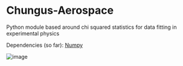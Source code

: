 # Chungus-Aerospace

Python module based around chi squared statistics for data fitting in experimental physics

Dependencies (so far): [Numpy](https://github.com/numpy/numpy)

![image](https://github.com/AutisticAndAshamed/chibypy/assets/98008253/41e4bea4-f226-4168-89f9-705f89717775)
